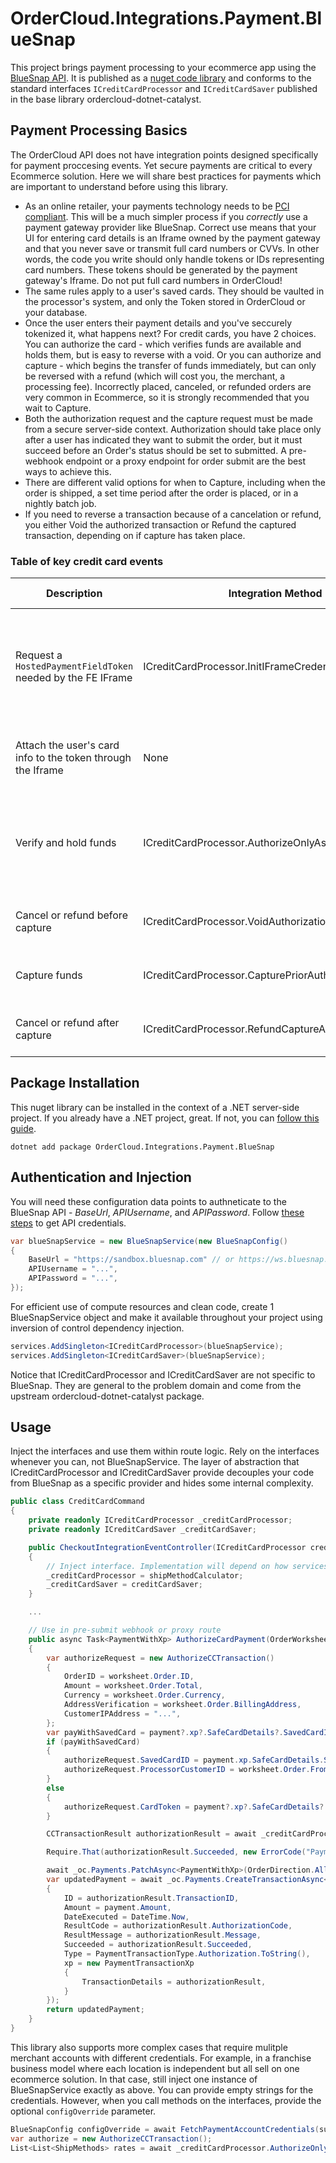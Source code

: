 ﻿# OrderCloud.Integrations.Payment.BlueSnap

This project brings payment processing to your ecommerce app using the [BlueSnap API](https://developers.bluesnap.com/v8976-JSON/docs). It is published as a [nuget code library](https://www.nuget.org/packages/OrderCloud.Integrations.Payment.BlueSnap) and conforms to the standard interfaces `ICreditCardProcessor` and `ICreditCardSaver` published in the base library ordercloud-dotnet-catalyst.

## Payment Processing Basics

The OrderCloud API does not have integration points designed specifically for payment proccesing events. Yet secure payments are critical to every Ecommerce solution. Here we will share best practices for payments which are important to understand before using this library. 

- As an online retailer, your payments technology needs to be [PCI compliant](https://www.pcicomplianceguide.org/faq/#1). This will be a much simpler process if you *correctly* use a payment gateway provider like BlueSnap. Correct use means that your UI for entering card details is an Iframe owned by the payment gateway and that you never save or transmit full card numbers or CVVs. In other words, the code you write should only handle tokens or IDs representing card numbers. These tokens should be generated by the payment gateway's Iframe. Do not put full card numbers in OrderCloud!   
- The same rules apply to a user's saved cards. They should be vaulted in the processor's system, and only the Token stored in OrderCloud or your database.
- Once the user enters their payment details and you've seccurely tokenized it, what happens next? For credit cards, you have 2 choices. You can authorize the card - which verifies funds are available and holds them, but is easy to reverse with a void. Or you can authorize and capture - which begins the transfer of funds immediately, but can only be reversed with a refund (which will cost you, the merchant, a processing fee). Incorrectly placed, canceled, or refunded orders are very common in Ecommerce, so it is strongly recommended that you wait to Capture.   
- Both the authorization request and the capture request must be made from a secure server-side context. Authorization should take place only after a user has indicated they want to submit the order, but it must succeed before an Order's status should be set to submitted. A pre-webhook endpoint or a proxy endpoint for order submit are the best ways to achieve this.     
- There are different valid options for when to Capture, including when the order is shipped, a set time period after the order is placed, or in a nightly batch job.
- If you need to reverse a transaction because of a cancelation or refund, you either Void the authorized transaction or Refund the captured transaction, depending on if capture has taken place. 

### Table of key credit card events

| Description | Integration Method | BlueSnap Documentation | OrderCloud Platform Context |
| ------------- | ------------- | ------------- | ------------- |
| Request a `HostedPaymentFieldToken` needed by the FE IFrame | ICreditCardProcessor.InitIFrameCredentialsAsync() | [Link](https://developers.bluesnap.com/v8976-Tools/docs/create-hosted-payment-fields-token) | Before the user enters the payment section of checkout, request credentials needed for the IFrame from a server-side context. Returned Dictionary contains key `HostedPaymentFieldToken`.   |
| Attach the user's card info to the token through the Iframe | None | [Link](https://developers.bluesnap.com/v8976-Tools/docs/hosted-payment-fields) | Save the token and PCI-safe card details (last 4 digits) on a Payment object attached to the Order |
| Verify and hold funds | ICreditCardProcessor.AuthorizeOnlyAsync() | [Link](https://developers.bluesnap.com/v8976-JSON/docs/auth-only) | Within a pre-webhook or proxy route list Payments, attempt to authorize using the token, set payment accepted true, create a payment transaction, and then submit the Order |
| Cancel or refund before capture | ICreditCardProcessor.VoidAuthorizationAsync() | [Link](https://developers.bluesnap.com/v8976-JSON/docs/auth-reversal) | In response to a cancelation, void server-side and create a payment transaction. |
| Capture funds | ICreditCardProcessor.CapturePriorAuthorizationAsync() | [Link](https://developers.bluesnap.com/v8976-JSON/docs/capture) | Catpure when the order is shipped or during a nightly batch job. Create a payment transaction. |
| Cancel or refund after capture | ICreditCardProcessor.RefundCaptureAsync() | [Link](https://developers.bluesnap.com/v8976-JSON/docs/refund) | In response to a cancelation, refund server-side and create a payment transaction. |

## Package Installation 

This nuget library can be installed in the context of a .NET server-side project. If you already have a .NET project, great. If not, you can [follow this guide](https://ordercloud.io/knowledge-base/start-dotnet-middleware-from-scratch).

```dotnet add package OrderCloud.Integrations.Payment.BlueSnap```

## Authentication and Injection

You will need these configuration data points to authneticate to the BlueSnap API - *BaseUrl*, *APIUsername*, and *APIPassword*. Follow [these steps](https://developers.bluesnap.com/docs/api-credentials) to get API credentials. 

```c#
var blueSnapService = new BlueSnapService(new BlueSnapConfig()
{
	BaseUrl = "https://sandbox.bluesnap.com" // or https://ws.bluesnap.com
	APIUsername = "...",
	APIPassword = "...",
});
```

For efficient use of compute resources and clean code, create 1 BlueSnapService object and make it available throughout your project using inversion of control dependency injection. 

```c#
services.AddSingleton<ICreditCardProcessor>(blueSnapService);
services.AddSingleton<ICreditCardSaver>(blueSnapService);
```

Notice that ICreditCardProcessor and ICreditCardSaver are not specific to BlueSnap. They are general to the problem domain and come from the upstream ordercloud-dotnet-catalyst package. 

## Usage 

Inject the interfaces and use them within route logic. Rely on the interfaces whenever you can, not BlueSnapService. The layer of abstraction that ICreditCardProcessor and ICreditCardSaver provide decouples your code from BlueSnap as a specific provider and hides some internal complexity.

```c#
public class CreditCardCommand 
{
	private readonly ICreditCardProcessor _creditCardProcessor;
	private readonly ICreditCardSaver _creditCardSaver;

	public CheckoutIntegrationEventController(ICreditCardProcessor creditCardProcessor, ICreditCardSaver creditCardSaver)
	{
		// Inject interface. Implementation will depend on how services were registered, BlueSnapService in this case.
		_creditCardProcessor = shipMethodCalculator; 
		_creditCardSaver = creditCardSaver;
	}

	...

	// Use in pre-submit webhook or proxy route
	public async Task<PaymentWithXp> AuthorizeCardPayment(OrderWorksheetWithXp worksheet, PaymentWithXp payment)
	{
		var authorizeRequest = new AuthorizeCCTransaction()
		{
			OrderID = worksheet.Order.ID,
			Amount = worksheet.Order.Total,
			Currency = worksheet.Order.Currency,
			AddressVerification = worksheet.Order.BillingAddress,
			CustomerIPAddress = "...",
		};
		var payWithSavedCard = payment?.xp?.SafeCardDetails?.SavedCardID != null;
		if (payWithSavedCard)
		{
			authorizeRequest.SavedCardID = payment.xp.SafeCardDetails.SavedCardID;
			authorizeRequest.ProcessorCustomerID = worksheet.Order.FromUser.xp.PaymentProcessorCustomerID;
		}
		else
		{
			authorizeRequest.CardToken = payment?.xp?.SafeCardDetails?.Token;
		}

		CCTransactionResult authorizationResult = await _creditCardProcessor.AuthorizeOnlyAsync(authorizeRequest);

		Require.That(authorizationResult.Succeeded, new ErrorCode("Payment.AuthorizeDidNotSucceed", authorizationResult.Message), authorizationResult);

		await _oc.Payments.PatchAsync<PaymentWithXp>(OrderDirection.All, worksheet.Order.ID, payment.ID, new PartialPayment { Accepted = true, Amount = authorizeRequest.Amount });
		var updatedPayment = await _oc.Payments.CreateTransactionAsync<PaymentWithXp>(OrderDirection.All, worksheet.Order.ID, payment.ID, new PaymentTransactionWithXp()
		{
			ID = authorizationResult.TransactionID,
			Amount = payment.Amount,
			DateExecuted = DateTime.Now,
			ResultCode = authorizationResult.AuthorizationCode,
			ResultMessage = authorizationResult.Message,
			Succeeded = authorizationResult.Succeeded,
			Type = PaymentTransactionType.Authorization.ToString(),
			xp = new PaymentTransactionXp
			{
				TransactionDetails = authorizationResult,
			}
		});
		return updatedPayment;
	}
}
```

This library also supports more complex cases that require mulitple merchant accounts with different credentials. For example, in a franchise business model where each location is independent but all sell on one ecommerce solution. In that case, still inject one instance of BlueSnapService exactly as above. You can provide empty strings for the credentials. However, when you call methods on the interfaces, provide the optional `configOverride` parameter. 

```c#
BlueSnapConfig configOverride = await FetchPaymentAccountCredentials(supplierID)
var authorize = new AuthorizeCCTransaction();
List<List<ShipMethods> rates = await _creditCardProcessor.AuthorizeOnlyAsynct(authorize, configOverride);
```
